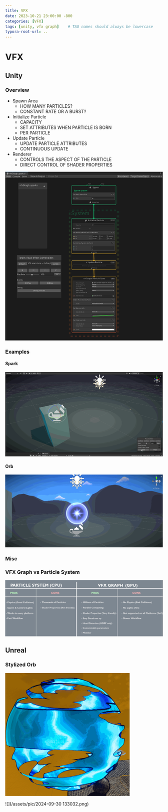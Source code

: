 ```yaml
---
title: VFX
date: 2023-10-21 23:00:00 -800
categories: [VFX]
tags: [unity, vfx graph]    # TAG names should always be lowercase
typora-root-url: ..
---
```


# VFX

## Unity
### Overview

- Spawn Area
  - HOW MANY PARTICLES?
  - CONSTANT RATE OR A BURST?
- Initialize Particle
  - CAPACITY
  - SET ATTRIBUTES WHEN PARTICLE IS BORN
  - PER PARTICLE
- Update Particle
  - UPDATE PARTICLE ATTRIBUTES
  - CONTINUOUS UPDATE
- Renderer
  - CONTROLS THE ASPECT OF THE PARTICLE
  - DIRECT CONTROL OF SHADER PROPERTIES

![](/assets/pic/192250.png)

### Examples

#### Spark

![](/assets/pic/spark.gif)

#### Orb

![](/assets/pic/Orb.gif)

### Misc

### VFX Graph vs Particle System

![](/assets/pic/182030.png)

## Unreal

### Stylized Orb

<img src="/assets/pic/Sphere.gif" style="zoom:50%;" />

![](/assets/pic/2024-09-30 133032.png)
